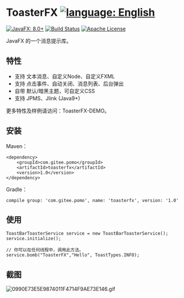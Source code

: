# ToasterFX [![language: English](https://img.shields.io/badge/language-English-brightgreen)](README_en.md)
[![JavaFX: 8.0+](https://img.shields.io/badge/javaFX-8.0%2B-green)](https://www.oracle.com/java/technologies/javase/javase-jdk8-downloads.html)
[![Build Status](https://travis-ci.com/Mr-Po/toasterfx.svg?branch=master)](https://travis-ci.com/Mr-Po/toasterfx)
[![Apache License](https://img.shields.io/badge/license-Apache%20License%202.0-blue.svg)](LICENSE)

JavaFX 的一个消息提示库。

## 特性
* 支持 文本消息、自定义Node、自定义FXML
* 支持 点击事件、自动关闭、消息列表、后台弹出
* 自带 默认/暗黑主题，可自定义CSS
* 支持 JPMS、Jlink (Java9+)

更多特性及样例请访问：ToasterFX-DEMO。

## 安装
Maven：
```
<dependency>
    <groupId>com.gitee.pomo</groupId>
    <artifactId>toasterfx</artifactId>
    <version>1.0</version>
</dependency>
```
Gradle：
```
compile group: 'com.gitee.pomo', name: 'toasterfx', version: '1.0'
```

## 使用
```
ToastBarToasterService service = new ToastBarToasterService();
service.initialize();

// 你可以在任何线程中，调用此方法。
service.bomb("ToasterFX","Hello", ToastTypes.INFO);
```

## 截图
![0990E73E5E9874011F4714F9AE73E146.gif](https://i.loli.net/2020/09/28/RPShGny2mKedi5r.gif)